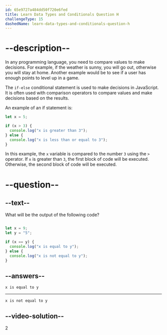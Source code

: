 ```yaml
---
id: 65e9727a484dd50f720e6fed
title: Learn Data Types and Conditionals Question H
challengeType: 15
dashedName: learn-data-types-and-conditionals-question-h
---
```

# --description--

In any programming language, you need to compare values to make decisions. For example, if the weather is sunny, you will go out, otherwise you will stay at home. Another example would be to see if a user has enough points to level up in a game.

The `if-else` conditional statement is used to make decisions in JavaScript. It is often used with comparison operators to compare values and make decisions based on the results.

An example of an if statement is:

```javascript
let x = 5;

if (x > 3) {
  console.log("x is greater than 3");
} else {
  console.log("x is less than or equal to 3");
}
```

In this example, the `x` variable is compared to the number `3` using the `>` operator. If `x` is greater than `3`, the first block of code will be executed. Otherwise, the second block of code will be executed.

# --question--

## --text--

What will be the output of the following code?

```javascript

let x = 9;
let y = "5";

if (x == y) {
  console.log("x is equal to y");
} else {
  console.log("x is not equal to y");
}

```

## --answers--

`x is equal to y`

---

`x is not equal to y`


## --video-solution--

2

